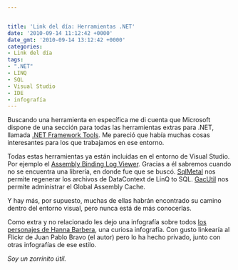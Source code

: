 ```yaml
---


title: 'Link del día: Herramientas .NET'
date: '2010-09-14 11:12:42 +0000'
date_gmt: '2010-09-14 13:12:42 +0000'
categories:
- Link del día
tags:
- ".NET"
- LINQ
- SQL
- Visual Studio
- IDE
- infografía
---
```



Buscando una herramienta en específica me di cuenta que Microsoft dispone de una sección para todas las herramientas extras para .NET, llamada [.NET Framework Tools](http://msdn.microsoft.com/en-us/library/d9kh6s92.aspx). Me pareció que había muchas cosas interesantes para los que trabajamos en ese entorno.

Todas estas herramientas ya están incluidas en el entorno de Visual Studio. Por ejemplo el [Assembly Binding Log Viewer](http://msdn.microsoft.com/en-us/library/e74a18c4.aspx). Gracias a él sabremos cuando no se encuentra una librería, en donde fue que se buscó. [SqlMetal](http://msdn.microsoft.com/en-us/library/bb386987.aspx) nos permite regenerar los archivos de DataContext de LinQ to SQL. [GacUtil](http://msdn.microsoft.com/en-us/library/ex0ss12c.aspx) nos permite administrar el Global Assembly Cache.

Y hay más, por supuesto, muchas de ellas habrán encontrado su camino dentro del entorno visual, pero nunca está de más conocerlas.

Como extra y no relacionado les dejo una infografía sobre todos [los personajes de Hanna Barbera](http://artandseek.net/2010/09/03/afternoon-delight-600-hanna-barbera-cartoon-characters-in-one-handy-place/), una curiosa infografía. Con gusto linkearía al Flickr de Juan Pablo Bravo (el autor) pero lo ha hecho privado, junto con otras infografías de ese estilo.

_Soy un zorrinito útil._
